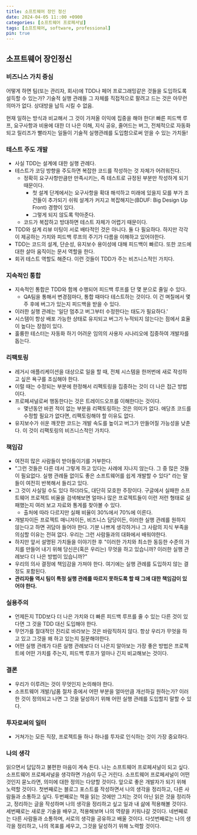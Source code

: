 ```yaml
---
title: 소프트웨어 장인 정신
date: 2024-04-05 11::00 +0900
categories: [소프트웨어 프로페셔널]
tags: [소프트웨어, software, professional]    
pin: true
---
```


## 소프트웨어 장인정신

### 비즈니스 가치 중심
어떻게 하면 팀(또는 관리자, 회사)에 TDD나 페어 프로그래밍같은 것들을 도입하도록 설득할 수 있는가?
기술적 실행 관례들 그 자체를 직접적으로 팔려고 드는 것은 아무런 의마가 없다.
상대방을 납득 시킬 수 없음.

현재 일하는 방식과 비교해서 그 것이 가져올 이익에 집중을 해야 한다!
빠른 피드백 루프, 요구사항과 비용에 대한 더 나은 이해, 지식 공유, 줄어드는 버그, 전체적으로 자동화되고 릴리즈가 빨라지는 일들이 기술적 실행관례를 도입함으로써 얻을 수 있는 가치들!

### 테스트 주도 개발
- 사실 TDD는 설계에 대한 실행 관례다. 
- 테스트가 코딩 방향을 주도하면 복잡한 코드를 작성하는 것 자체가 어려워진다.
  - 정확히 요구사항만큼만 만족시키는, 즉 테스트로 규정된 부분만 작성하게 되기 때문이다.
    - 첫 설계 단계에서는 요구사항을 확대 해석하고 미래에 있을지 모를 부가 조건들이 추가되기 쉬워 설계가 커지고 복잡해지는(BDUF: Big Design Up Front) 경향이 있다.
    - 그렇게 되지 않도록 막아준다.
  - 코드가 복잡하고 방대하면 테스트 자체가 어렵기 때문이다.  
- TDD와 설계 리뷰 미팅이 서로 배타적인 것은 아니다. 둘 다 필요하다. 하지만 각각이 제공하는 가치와 피드백 루프의 주기가 다름을 이해하고 있어야한다.
- TDD는 코드의 설계, 단순성, 유지보수 용이성에 대해 피드백이 빠르다. 또한 코드에 대한 살아 움직이는 문서 역할을 한다.
- 회귀 테스트 역할도 해준다. 이런 것들이 TDD가 주는 비즈니스적인 가치다.

### 지속적인 통합
- 지속적인 통합은 TDD와 함께 수행되어 피드백 루프를 단 몇 분으로 줄일 수 있다. 
  - QA팀을 통해서 변경점마다, 통합 때마다 테스트하는 것이다. 이 건 며칠에서 몇 주 후에 버그가 있는지 피드백을 받을 수 있다.
- 이러한 실행 관례는 '일단 멈추고 버그부터 수정한다는 태도가 필요하다.'
- 시스템이 항상 배포 가능한 상태로 유지되고 버그가 누적되지 않는다는 점에서 효율이 높다는 장점이 있다.
- 훌륭한 테스터는 자동화 하기 어려운 임의의 사용자 시나리오에 집중하여 개발자를 돕는다.

### 리팩토링
- 레거시 애플리케이션을 대상으로 일을 할 때, 전체 시스템을 한꺼번에 새로 작성하고 싶은 욕구를 조심해야 한다.
- 이럴 때는 수정되는 부분에 한정해서 리펙토링을 집중하는 것이 더 나은 접근 방법이다.
- 프로페셔널로써 행동한다는 것은 트레이드오프를 이해한다는 것이다. 
  - 몇년동안 바뀐 적이 없는 부분을 리팩토링하는 것은 의미가 없다. 애당초 코드를 수정할 필요가 없다면, 리팩토링해야 할 이유도 없다. 
- 유지보수가 쉬운 깨끗한 코드는 개발 속도를 높이고 버그가 만들어질 가능성을 낮춘다. 이 것이 리팩토링의 비즈니스적인 가치다.

### 책임감
- 여전히 많은 사람들이 받아들이기를 거부한다.
- "그런 것들은 다른 데서 그렇게 하고 있다는 사례에 지나지 않는다. 그 중 많은 것들이 필요없다. 실행 관례들 없이도 좋은 소프트웨어를 쉽게 개발할 수 있다" 라는 말들이 여전히 반복해서 들리고 있다.
- 그 것이 사실일 수도 있다 하더라도, 대단히 모호한 주장이다. 구글에서 실패한 소프트웨어 프로젝트 비율을 검색해보면 얼마나 많은 프로젝트들이 이런 저런 형태로 실패했는지 여러 보고 자료와 통게를 찾아볼 수 있다.
  - 출처에 따라 다르지만 실패 비율이 30%에서 70%에 이른다.
- 개발자이든 프로젝트 매니저이든, 비즈니스 담당이든, 이러한 실행 관례를 원하지 않는다고 하면 귀담아 들어야 한다. 기분 나쁘게 생각하거나 그 사람의 지식 부족을 의심할 이유는 전혀 없다. 우리는 그런 사람들과의 대화에서 배워야한다.
- 하지만 앞서 설명된 가치들을 이야기한 후 "이러한 가치와 최소한 동등한 수준의 가치를 만들어 내기 위해 당신은(혹은 우리는) 무엇을 하고 있습니까? 이러한 실행 관례보다 더 나은 방법이 있습니까?" 
- 우리의 의사 결정에 책임감을 가져야 한다. 여기에는 실행 관례를 도입하지 않는 결정도 포함된다.
- **관리자들 역시 팀이 특정 실행 관례를 따르지 못하도록 할 때 그에 대한 책임감이 있어야 한다.**

### 실용주의
- 언제든지 TDD보다 더 나은 가치와 더 빠른 피드백 루프를 줄 수 있는 다른 것이 있다면 그 것을 TDD 대신 도입해야 한다.
- 무언가를 절대적인 진리로 바라보는 것은 바람직하지 않다. 항상 우리가 무엇을 하고 있고 그것을 왜 하고 있는지 질문해야한다.
- 어떤 실행 관례가 다른 실행 관례보다 더 나은지 알아보는 가장 좋은 방법은 프로젝트에 어떤 가치를 주는지, 피드백 루프가 얼마나 긴지 비교해보는 것이다.

### 결론
- 우리가 이루려는 것이 무엇인지 논의해야 한다.
- 소프트웨어 개발/납품 절차 중에서 어떤 부분을 얼마만큼 개선하길 원하는가? 이러한 것이 정의되고 나면 그 것을 달성하기 위해 어떤 실행 관례를 도입할지 말할 수 있다.


### 투자로써의 일터
- 거쳐가는 모든 직장, 프로젝트들 하나 하나를 투자로 인식하는 것이 가장 중요하다.


### 나의 생각
읽으면서 답답하고 불편한 마음이 계속 든다. 
나는 소프트웨어 프로페셔널이 되고 싶다. 소프트웨어 프로페셔널을 생각하면 가슴이 두근 거린다.
소프트웨어 프로페셔널이 어떤 것인지 묻노라면, 의미에 대한 정의는 다양할 것이다.
앞으로 좋은 개발자가 되기 위해 노력할 것이다.
첫번째로는 블로그 포스트를 작성하면서 나의 생각을 정리하고, 다른 사람들과 소통하고 싶다.
두번째로는 책을 읽는 것에만 그치는 것이 아닌 읽은 것을 정리하고, 정리하는 글을 작성하며 나의 생각을 정리하고 싶고 일과 내 삶에 적용해볼 것이다.
세번째로는 새로운 기술을 배우고, 적용해보며 나의 역량을 키워나갈 것이다.
네번째로는 다른 사람들과 소통하며, 서로의 생각을 공유하고 배울 것이다.
다섯번째로는 나의 생각을 정리하고, 나의 목표를 세우고, 그것을 달성하기 위해 노력할 것이다.
